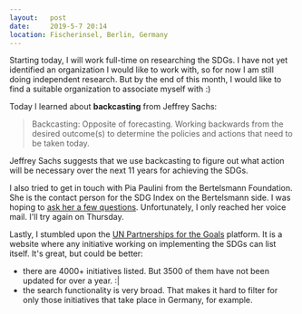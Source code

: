 ```yaml
---
layout:   post
date:     2019-5-7 20:14
location: Fischerinsel, Berlin, Germany
---
```


Starting today, I will work full-time on researching the SDGs. I have not yet
identified an organization I would like to work with, so for now I am still
doing independent research. But by the end of this month, I would like to find a
suitable organization to associate myself with :)

Today I learned about **backcasting** from Jeffrey Sachs:
> Backcasting: Opposite of forecasting. Working backwards from the desired
  outcome(s) to determine the policies and actions that need to be taken today.

Jeffrey Sachs suggests that we use backcasting to figure out what action will
be necessary over the next 11 years for achieving the SDGs.

I also tried to get in touch with Pia Paulini from the Bertelsmann Foundation.
She is the contact person for the SDG Index on the Bertelsmann side. I was
hoping to [ask her a few questions](https://trello.com/c/FLoNbPcH/10-connection-call-pia-paulini-bertelsmann-foundation).
Unfortunately, I only reached her voice mail. I'll try again on Thursday.

Lastly, I stumbled upon the [UN Partnerships for the Goals](https://sustainabledevelopment.un.org/partnership/browse/)
platform. It is a website where any initiative working on implementing the
SDGs can list itself. It's great, but could be better:
- there are 4000+ initiatives listed. But 3500 of them have not been
  updated for over a year. :|
- the search functionality is very broad. That makes it hard to filter for
  only those initiatives that take place in Germany, for example.
